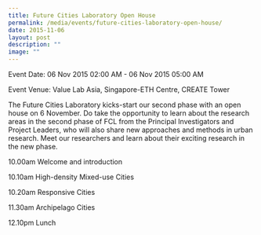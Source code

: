 ```yaml
---
title: Future Cities Laboratory Open House
permalink: /media/events/future-cities-laboratory-open-house/
date: 2015-11-06
layout: post
description: ""
image: ""
---
```


Event Date: 06 Nov 2015 02:00 AM - 06 Nov 2015 05:00 AM

Event Venue: Value Lab Asia, Singapore-ETH Centre, CREATE Tower

The Future Cities Laboratory kicks-start our second phase with an open house on 6 November. Do take the opportunity to learn about the research areas in the second phase of FCL from the Principal Investigators and Project Leaders, who will also share new approaches and methods in urban research. Meet our researchers and learn about their exciting research in the new phase.

10.00am Welcome and introduction

10.10am High-density Mixed-use Cities

10.20am Responsive Cities

11.30am Archipelago Cities

12.10pm Lunch